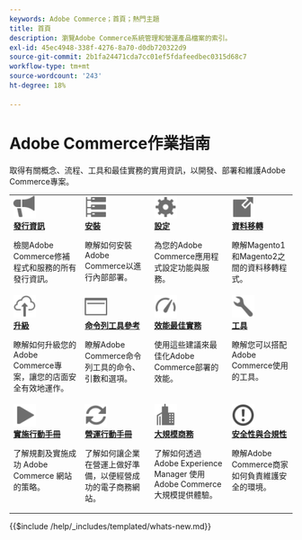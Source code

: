 ```yaml
---
keywords: Adobe Commerce；首頁；熱門主題
title: 首頁
description: 瀏覽Adobe Commerce系統管理和營運產品檔案的索引。
exl-id: 45ec4948-338f-4276-8a70-d0db720322d9
source-git-commit: 2b1fa24471cda7cc01ef5fdafeedbec0315d68c7
workflow-type: tm+mt
source-wordcount: '243'
ht-degree: 18%

---
```


# Adobe Commerce作業指南

取得有關概念、流程、工具和最佳實務的實用資訊，以開發、部署和維護Adobe Commerce專案。

<table>
<tr>
  <td valign="top">
    <a href="https://experienceleague.adobe.com/docs/commerce-operations/release/versions.html">
      <img alt="發行資訊" src="../assets/icons/promote.svg" width="40" height="40"/>
    </a>
    <div>
      <a href="https://experienceleague.adobe.com/docs/commerce-operations/release/versions.html"><strong>發行資訊</strong></a>
      <p>檢閱Adobe Commerce修補程式和服務的所有發行資訊。</p>
    </div>
  </td>
  <td valign="top">
    <a href="../installation/overview.md">
      <img alt="安裝" src="../assets/icons/servers.svg" width="40" height="40"/>
    </a>
    <div>
      <a href="../installation/overview.md"><strong>安裝</strong></a>
      <p>瞭解如何安裝Adobe Commerce以進行內部部署。</p>
    </div>
  </td>
  <td valign="top">
    <a href="../configuration/overview.md">
      <img alt="設定" src="../assets/icons/settings.svg" width="40" height="40"/>
    </a>
    <div>
      <a href="../configuration/overview.md"><strong>設定</strong></a>
      <p>為您的Adobe Commerce應用程式設定功能與服務。</p>
    </div>
  </td>
  <td valign="top">
    <a href="../tools/data-migration-tool/how-migration-works.md">
      <img alt="資料移轉" src="../assets/icons/move-to.svg" width="40" height="40"/>
    </a>
    <div>
      <a href="../tools/data-migration-tool/how-migration-works.md"><strong>資料移轉</strong></a>
      <p>瞭解Magento1和Magento2之間的資料移轉程式。</p>
    </div>
  </td>
</tr>
<tr>
  <td valign="top">
    <a href="../upgrade/overview.md">
      <img alt="升級" src="../assets/icons/upload-cloud.svg" width="40" height="40"/>
    </a>
    <div>
      <a href="../upgrade/overview.md"><strong>升級</strong></a>
      <p>瞭解如何升級您的Adobe Commerce專案，讓您的店面安全有效地運作。</p>
    </div>
  </td>
  <td valign="top">
    <a href="https://experienceleague.adobe.com/docs/commerce-operations/reference/commerce-on-premises.html">
       <img alt="命令列工具參考" src="../assets/icons/page-rule.svg" width="40" height="40"/>
    </a>
    <div>
      <a href="https://experienceleague.adobe.com/docs/commerce-operations/reference/commerce-on-premises.html"><strong>命令列工具參考</strong></a>
      <p>瞭解Adobe Commerce命令列工具的命令、引數和選項。</p>
    </div>
  </td>
  <td valign="top">
    <a href="../performance/overview.md">
       <img alt="效能" src="../assets/icons/gauge.svg" width="40" height="40"/>
    </a>
    <div>
      <a href="../performance/overview.md"><strong>效能最佳實務</strong></a>
      <p>使用這些建議來最佳化Adobe Commerce部署的效能。</p>
    </div>
  </td>
  <td valign="top">
    <a href="../tools/overview.md">
       <img alt="工具" src="../assets/icons/wrench.svg" width="40" height="40"/>
    </a>
    <div>
      <a href="../tools/overview.md"><strong>工具</strong></a>
      <p>瞭解您可以搭配Adobe Commerce使用的工具。</p>
    </div>
  </td>
</tr>
<tr>
  <td valign="top">
    <a href="../implementation-playbook/overview.md">
      <img alt="實施" src="../assets/icons/play.svg" width="40" height="40"/>
    </a>
    <div>
      <a href="../implementation-playbook/overview.md"><strong>實施行動手冊</strong></a>
      <p>了解規劃及實施成功 Adobe Commerce 網站的策略。</p>
    </div>
  </td>
  <td valign="top">
    <a href="../operational-playbook/overview.md">
       <img alt="作業" src="../assets/icons/refresh.svg" width="40" height="40"/>
    </a>
    <div>
      <a href="../operational-playbook/overview.md"><strong>營運行動手冊</strong></a>
      <p>了解如何讓企業在營運上做好準備，以便經營成功的電子商務網站。</p>
    </div>
  </td>
  <td valign="top">
    <a href="../operational-playbook/overview.md">
       <img alt="企業" src="../assets/icons/enterprise.svg" width="40" height="40"/>
    </a>
    <div>
      <a href="../commerce-at-scale/overview.md"><strong>大規模商務</strong></a>
      <p>了解如何透過 Adobe Experience Manager 使用 Adobe Commerce 大規模提供體驗。</p>
    </div>
  </td>
  <td valign="top">
    <a href="../security-and-compliance/overview.md">
       <img alt="企業" src="../assets/icons/alert-circle.svg" width="40" height="40"/>
    </a>
    <div>
      <a href="../security-and-compliance/overview.md"><strong>安全性與合規性</strong></a>
      <p>瞭解Adobe Commerce商家如何負責維護安全的環境。</p>
    </div>
  </td>
</tr>
</table>

{{$include /help/_includes/templated/whats-new.md}}
